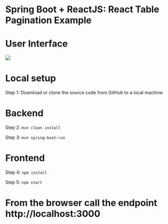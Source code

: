 # Spring Boot + ReactJS: React Table Pagination Example

# User Interface

<img src="https://blogger.googleusercontent.com/img/b/R29vZ2xl/AVvXsEhV8i74j99NlQmToErsFbW6Me55231zWh-vK8dsByncEjl6KmeILBO8VPGiS1urZTOzTZA1BEB1WFoGz5R4tXAZY1fSjh3EUEbI0sC5zbyEljLDU8wSgbiB0hpf2yN3Dv-ygq42BSOktDBXrQt_NUQ7U1cI-RrACq7zD-KC5qgdOWGPmU6Pua4hsyMtng/w640-h444/springboot-react-pagination.png">

# Local setup

Step 1: Download or clone the source code from GitHub to a local machine

# Backend

Step 2:  ```mvn clean install```

Step 3:  ```mvn spring-boot:run```

# Frontend

Step 4:  ```npm install```

Step 5:  ```npm start```

# From the browser call the endpoint http://localhost:3000
